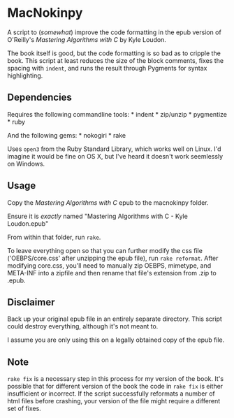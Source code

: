 MacNokinpy
==========

A script to (*somewhat*) improve the code formatting in the epub
version of O'Reilly's _Mastering Algorithms with C_ by Kyle
Loudon.

The book itself is good, but the code formatting is so bad as to
cripple the book. This script at least reduces the size of the
block comments, fixes the spacing with `indent`, and runs the
result through Pygments for syntax highlighting.

Dependencies
------------
Requires the following commandline tools:
        * indent
        * zip/unzip
        * pygmentize
        * ruby

And the following gems:
        * nokogiri
        * rake

Uses `open3` from the Ruby Standard Library, which works well on
Linux. I'd imagine it would be fine on OS X, but I've heard it
doesn't work seemlessly on Windows.

Usage
-----
Copy the _Mastering Algorithms with C_ epub to the macnokinpy
folder.

Ensure it is *exactly* named "Mastering Algorithms with C - Kyle Loudon.epub"

From within that folder, run `rake`.

To leave everything open so that you can further modify the css
file ('OEBPS/core.css' after unzipping the epub file), run
`rake reformat`. After modifying core.css, you'll need to manually
zip OEBPS, mimetype, and META-INF into a zipfile and then rename
that file's extension from .zip to .epub.

Disclaimer
----------
Back up your original epub file in an entirely separate directory.
This script could destroy everything, although it's not meant to.

I assume you are only using this on a legally obtained copy of the
epub file.

Note
----
`rake fix` is a necessary step in this process for my version of the
book. It's possible that for different version of the book the
code in `rake fix` is either insufficient or incorrect. If the script
successfully reformats a number of html files before crashing, your
version of the file might require a different set of fixes.

